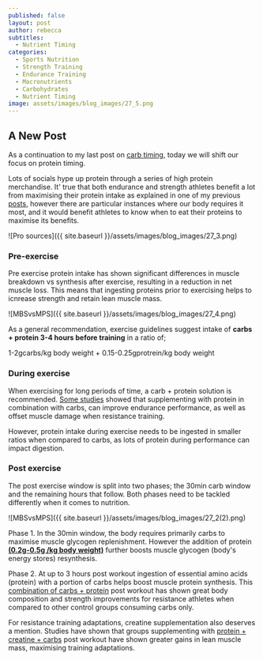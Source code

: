 ```yaml
---
published: false
layout: post
author: rebecca
subtitles:
  - Nutrient Timing
categories:
  - Sports Nutrition
  - Strength Training
  - Endurance Training
  - Macronutrients
  - Carbohydrates
  - Nutrient Timing
image: assets/images/blog_images/27_5.png
---
```

## A New Post

As a continuation to my last post on [carb timing](https://rebmdsportsnutrition.com/Timing-Your-Carbohydrates/), today we will shift our focus on protein timing.  

Lots of socials hype up protein through a series of high protein merchandise. It' true that both endurance and strength athletes benefit a lot from maximising their protein intake as explained in one of my previous [posts](https://rebmdsportsnutrition.com/Fuel-your-workout/), however there are particular instances where our body requires it most, and it would benefit athletes to know when to eat their proteins to maximise its benefits.

![Pro sources]({{ site.baseurl }}/assets/images/blog_images/27_3.png)

### Pre-exercise

Pre exercise protein intake has shown significant differences in muscle breakdown vs synthesis after exercise, resulting in a reduction in net muscle loss. This means that ingesting proteins prior to exercising helps to icnrease strength and retain lean muscle mass.

![MBSvsMPS]({{ site.baseurl }}/assets/images/blog_images/27_4.png)

As a general recommendation, exercise guidelines suggest intake of **carbs + protein 3-4 hours before training** in a ratio of;

1-2gcarbs/kg body weight + 0.15-0.25gprotrein/kg body weight

### During exercise

When exercising for long periods of time, a carb + protein solution is recommended. 
[Some studies](https://www.ncbi.nlm.nih.gov/pmc/articles/PMC7284704/pdf/nutrients-12-01483.pdf) showed that supplementing with protein in combination with carbs, can improve endurance performance, as well as offset muscle damage when resistance training. 

However, protein intake during exercise needs to be ingested in smaller ratios when compared to carbs, as lots of protein during performance can impact digestion. 

### Post exercise 

The post exercise window is split into two phases; the 30min carb window and the remaining hours that follow. Both phases need to be tackled differently when it comes to nutrition. 

![MBSvsMPS]({{ site.baseurl }}/assets/images/blog_images/27_2(2).png)

Phase 1. In the 30min window, the body requires primarily carbs to maximise muscle glycogen replenishment. However the addition of protein [**(0.2g-0.5g /kg body weight)**](https://www.ncbi.nlm.nih.gov/pmc/articles/PMC5596471/) further boosts muscle glycogen (body's energy stores) resynthesis. 

Phase 2. At up to 3 hours post workout ingestion of essential amino acids (protein) with a portion of carbs helps boost muscle protein synthesis. This [combination of carbs + protein](https://www.ncbi.nlm.nih.gov/pmc/articles/PMC5596471/) post workout has shown great body composition and strength improvements for resistance athletes when compared to other control groups consuming carbs only. 

For resistance training adaptations, creatine supplementation also deserves a mention. Studies have shown that groups supplementing with [protein + creatine + carbs](https://jissn.biomedcentral.com/articles/10.1186/s12970-017-0173-z) post workout have shown greater gains in lean muscle mass, maximising training adaptations.
